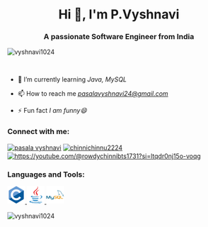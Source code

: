 <h1 align="center">Hi 👋, I'm P.Vyshnavi</h1>
<h3 align="center">A passionate Software Engineer from India</h3>


<p align="left"> <img src="https://komarev.com/ghpvc/?username=vyshnavi1024&label=Profile%20views&color=0e75b6&style=flat" alt="vyshnavi1024" /> </p>

<p align="left"> <a href="https://twitter.com/" target="blank"><img src="https://img.shields.io/twitter/follow/?logo=twitter&style=for-the-badge" alt="" /></a> </p>

- 🌱 I’m currently learning *Java, MySQL*

- 📫 How to reach me *pasalavyshnavi24@gmail.com*

- ⚡ Fun fact *I am funny😄*

<h3 align="left">Connect with me:</h3>
<p align="left">
<a href="https://linkedin.com/in/pasala vyshnavi" target="blank"><img align="center" src="https://raw.githubusercontent.com/rahuldkjain/github-profile-readme-generator/master/src/images/icons/Social/linked-in-alt.svg" alt="pasala vyshnavi" height="30" width="40" /></a>
<a href="https://instagram.com/chinnichinnu2224" target="blank"><img align="center" src="https://raw.githubusercontent.com/rahuldkjain/github-profile-readme-generator/master/src/images/icons/Social/instagram.svg" alt="chinnichinnu2224" height="30" width="40" /></a>
<a href="https://www.youtube.com/c/https://youtube.com/@rowdychinnibts1731?si=ltqdr0nj15o-voqg" target="blank"><img align="center" src="https://raw.githubusercontent.com/rahuldkjain/github-profile-readme-generator/master/src/images/icons/Social/youtube.svg" alt="https://youtube.com/@rowdychinnibts1731?si=ltqdr0nj15o-voqg" height="30" width="40" /></a>
</p>

<h3 align="left">Languages and Tools:</h3>
<p align="left"> <a href="https://www.cprogramming.com/" target="_blank" rel="noreferrer"> <img src="https://raw.githubusercontent.com/devicons/devicon/master/icons/c/c-original.svg" alt="c" width="40" height="40"/> </a> <a href="https://www.java.com" target="_blank" rel="noreferrer"> <img src="https://raw.githubusercontent.com/devicons/devicon/master/icons/java/java-original.svg" alt="java" width="40" height="40"/> </a> <a href="https://www.mysql.com/" target="_blank" rel="noreferrer"> <img src="https://raw.githubusercontent.com/devicons/devicon/master/icons/mysql/mysql-original-wordmark.svg" alt="mysql" width="40" height="40"/> </a> </p>

<p><img align="center" src="https://github-readme-stats.vercel.app/api/top-langs?username=vyshnavi1024&show_icons=true&locale=en&layout=compact" alt="vyshnavi1024" /></p>
